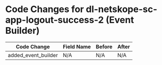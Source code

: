 # Code Changes for dl-netskope-sc-app-logout-success-2 (Event Builder)

| Code Change | Field Name | Before | After |
|-------------|------------|--------|-------|
| added_event_builder | N/A | N/A | N/A |